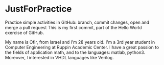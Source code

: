 # JustForPractice
Practice simple activities in GitHub: branch, commit changes, open and merge a pull request
This is my first commit, part of the Hello World exercise of GitHub.

My name is Ofir, from Israel and I'm 28 years old.
I'm a 3rd year student in Computer Engineering at Ruppin Academic Center.
I have a great passion to the fields of application math, and to the languages: matlab, python3.
Moreover, I interested in VHDL languages like Verilog.

